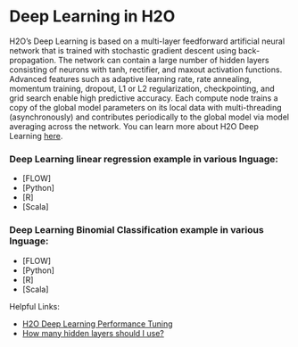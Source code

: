 # Deep Learning in H2O #

H2O’s Deep Learning is based on a multi-layer feedforward artificial neural network that is trained with stochastic gradient descent using back-propagation. The network can contain a large number of hidden layers consisting of neurons with tanh, rectifier, and maxout activation functions. Advanced features such as adaptive learning rate, rate annealing, momentum training, dropout, L1 or L2 regularization, checkpointing, and grid search enable high predictive accuracy. Each compute node trains a copy of the global model parameters on its local data with multi-threading (asynchronously) and contributes periodically to the global model via model averaging across the network. You can learn more about H2O Deep Learning [here](http://docs.h2o.ai/h2o/latest-stable/h2o-docs/data-science/deep-learning.html).

### Deep Learning linear regression example in various lnguage: ### 

- [FLOW]
- [Python]
- [R]
- [Scala]


### Deep Learning Binomial Classification example in various lnguage: ### 

- [FLOW]
- [Python]
- [R]
- [Scala]



Helpful Links:
 - [H2O Deep Learning Performance Tuning](https://blog.h2o.ai/2015/08/deep-learning-performance-august/)
 - [How many hidden layers should I use?](ftp://ftp.sas.com/pub/neural/FAQ3.html#A_hl)
